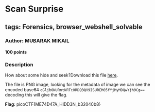 # Scan Surprise
## tags: Forensics, browser_webshell_solvable

### Author: MUBARAK MIKAIL
#### 100 points
### Description
How about some hide and seek?Download this file [here](https://artifacts.picoctf.net/c_titan/129/unknown.zip).

The file is PNG image, looking for the metadata of image we can see the encoded base64 `cGljb0NURntNRTc0RDQ3QV9ISUREM05fYjMyMDQwYjh9Cg==` decoding this will give the flag.

**Flag:** picoCTF{ME74D47A_HIDD3N_b32040b8}